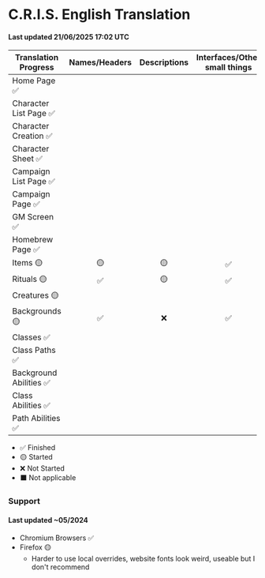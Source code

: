# C.R.I.S. English Translation

#### Last updated 21/06/2025 17:02 UTC

| Translation Progress    | Names/Headers | Descriptions | Interfaces/Other small things |
| ----------------------- | :-----------: | :----------: | :---------------------------: |
| Home Page ✅            |               |              |                               |
| Character List Page ✅  |               |              |                               |
| Character Creation ✅   |               |              |                               |
| Character Sheet ✅      |               |              |                               |
| Campaign List Page ✅   |               |              |                               |
| Campaign Page ✅        |               |              |                               |
| GM Screen ✅            |               |              |                               |
| Homebrew Page ✅        |               |              |                               |
| Items 🟡                |      🟡       |      🟡      |              ✅               |
| Rituals 🟡              |      ✅       |      🟡      |              ✅               |
| Creatures 🟡            |               |              |                               |
| Backgrounds 🟡          |      ✅       |      ❌      |              ✅               |
| Classes ✅              |               |              |                               |
| Class Paths ✅          |               |              |                               |
| Background Abilities ✅ |               |              |                               |
| Class Abilities ✅      |               |              |                               |
| Path Abilities ✅       |               |              |                               |

- ✅ Finished
- 🟡 Started
- ❌ Not Started
- ⬛ Not applicable

### Support

#### Last updated ~05/2024

- Chromium Browsers ✅
- Firefox 🟡
  - Harder to use local overrides, website fonts look weird, useable but I don't recommend
